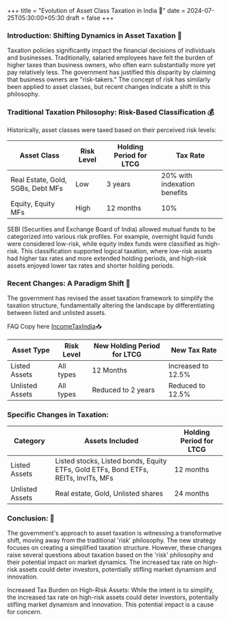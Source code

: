 +++ 
title = "Evolution of Asset Class Taxation in India 🚀" 
date = 2024-07-25T05:30:00+05:30 
draft = false 
+++

### Introduction: Shifting Dynamics in Asset Taxation 🔄

Taxation policies significantly impact the financial decisions of individuals and businesses. Traditionally, salaried employees have felt the burden of higher taxes than business owners, who often earn substantially more yet pay relatively less. The government has justified this disparity by claiming that business owners are "risk-takers." The concept of risk has similarly been applied to asset classes, but recent changes indicate a shift in this philosophy.

### Traditional Taxation Philosophy: Risk-Based Classification 💰 

Historically, asset classes were taxed based on their perceived risk levels:

| **Asset Class**               | **Risk Level** | **Holding Period for LTCG** | **Tax Rate**                  |
|-------------------------------|----------------|-----------------------------|-------------------------------|
| Real Estate, Gold, SGBs, Debt MFs | Low            | 3 years                     | 20% with indexation benefits  |
| Equity, Equity MFs             | High           | 12 months                   | 10%                           |

SEBI (Securities and Exchange Board of India) allowed mutual funds to be categorized into various risk profiles. For example, overnight liquid funds were considered low-risk, while equity index funds were classified as high-risk. This classification supported logical taxation, where low-risk assets had higher tax rates and more extended holding periods, and high-risk assets enjoyed lower tax rates and shorter holding periods.

### Recent Changes: A Paradigm Shift 🔄

The government has revised the asset taxation framework to simplify the taxation structure, fundamentally altering the landscape by differentiating between listed and unlisted assets.

FAQ Copy here [IncomeTaxIndia](https://incometaxindia.gov.in/Lists/Latest%20News/Attachments/673/FAQs%20-New-Capital-Gains-Taxation-regime.pdf)📥

| **Asset Type**     | **Risk Level**     | **New Holding Period for LTCG** | **New Tax Rate**           |
|--------------------|--------------------|---------------------------------|----------------------------|
| Listed Assets      | All types          | 12 Months                       | Increased to 12.5%         |
| Unlisted Assets    | All types          | Reduced to 2 years              | Reduced to 12.5%           |


### Specific Changes in Taxation:

| **Category**       | **Assets Included**                                                                                                     | **Holding Period for LTCG** |
|--------------------|------------------------------------------------------------------------------------------------------------------------|-----------------------------|
| Listed Assets      | Listed stocks, Listed bonds, Equity ETFs, Gold ETFs, Bond ETFs, REITs, InvITs, MFs                                           | 12 months                   |
| Unlisted Assets    | Real estate, Gold, Unlisted shares                                                                                           | 24 months                   |

### Conclusion: 📝

The government's approach to asset taxation is witnessing a transformative shift, moving away from the traditional 'risk' philosophy. The new strategy focuses on creating a simplified taxation structure. However, these changes raise several questions about taxation based on the 'risk' philosophy and their potential impact on market dynamics. The increased tax rate on high-risk assets could deter investors, potentially stifling market dynamism and innovation.

Increased Tax Burden on High-Risk Assets: While the intent is to simplify, the increased tax rate on high-risk assets could deter investors, potentially stifling market dynamism and innovation. This potential impact is a cause for concern.
